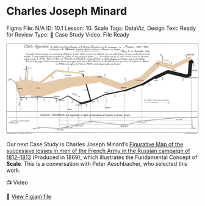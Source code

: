 # Charles Joseph Minard

Figma File: N/A
ID: 10.1
Lesson: 10. Scale
Tags: DataViz, Design
Text: Ready for Review
Type: 🔎 Case Study
Video: File Ready

![Untitled](Charles%20Joseph%20Minard%20268f34aa37ca4cb29a4fbf842491f1f5/Untitled.png)

Our next Case Study is Charles Joseph Minard’s  [Figurative Map of the successive losses in men of the French Army in the Russian campaign of 1812–1813](https://en.wikipedia.org/wiki/Charles_Joseph_Minard) (Produced in 1869), which illustrates the Fundamental Concept of **Scale**. This is a conversation with Peter Aeschbacher, who selected this work.

<aside>
📺 Video

</aside>

🔗 [View Figjam file](https://www.figma.com/file/A0yiADYGx6o1uClqdTDPMI/Moscow-images?t=Uim2vRunRCeOHnHg-1)